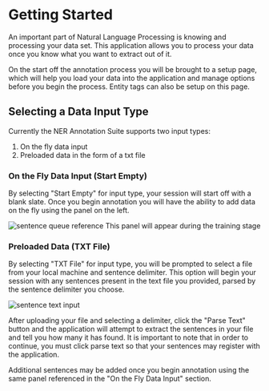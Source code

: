 # Getting Started

An important part of Natural Language Processing is knowing and processing your data set. This application allows you to process your data once you know what you want to extract out of it. 

On the start off the annotation process you will be brought to a setup page, which will help you load your data into the application and manage options before you begin the process. Entity tags can also be setup on this page.

## Selecting a Data Input Type

Currently the NER Annotation Suite supports two input types: 
1. On the fly data input
2. Preloaded data in the form of a txt file

### On the Fly Data Input (Start Empty)

By selecting "Start Empty" for input type, your session will start off with a blank slate. Once you begin annotation you will have the ability to add data on the fly using the panel on the left. 

![sentence queue reference][sentence-queue]
This panel will appear during the training stage

### Preloaded Data (TXT File)

By selecting "TXT File" for input type, you will be prompted to select a file from your local machine and sentence delimiter. This option will begin your session with any sentences present in the text file you provided, parsed by the sentence delimiter you choose.

![sentence text input][sentence-txt-input]

After uploading your file and selecting a delimiter, click the "Parse Text" button and the application will attempt to extract the sentences in your file and tell you how many it has found. It is important to note that in order to continue, you must click parse text so that your sentences may register with the application. 

Additional sentences may be added once you begin annotation using the same panel referenced in the "On the Fly Data Input" section.




[sentence-queue]: https://christian-budhi-hosting.s3.amazonaws.com/ner-annotation-suite/ner_sentence_input.PNG

[sentence-txt-input]: https://christian-budhi-hosting.s3.amazonaws.com/ner-annotation-suite/ner_text_input.PNG